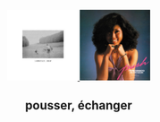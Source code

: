 <div align="center">
  <br>
  <a href=https://open.spotify.com/album/2ABZwbxNYWvJNdeT10tbQW> <img src=https://github.com/barondugroove/push_swap/blob/main/srcs/swap.jpeg width="25%">
  </a> </img>
  <a href=https://open.spotify.com/album/5CXBCsYUVcbeFHisHsBfnA> <img src=https://github.com/barondugroove/push_swap/blob/main/srcs/push.jpeg width="25%">
  </a> </img>
  <h2>pousser, échanger</h2>
</div>
